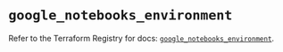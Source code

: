 # `google_notebooks_environment`

Refer to the Terraform Registry for docs: [`google_notebooks_environment`](https://registry.terraform.io/providers/hashicorp/google-beta/5.42.0/docs/resources/google_notebooks_environment).
